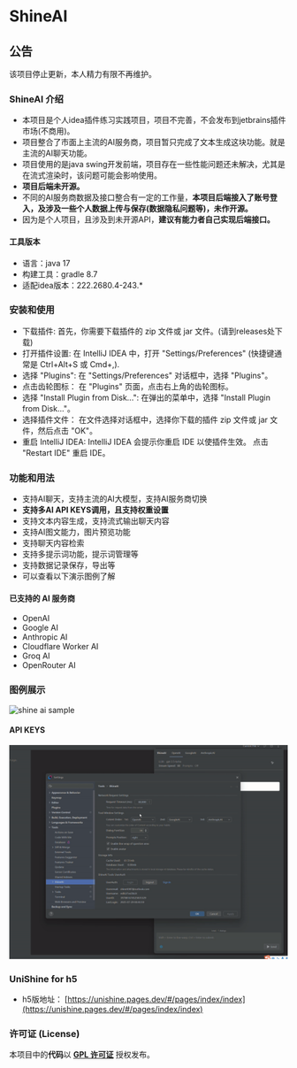 # ShineAI

## 公告
该项目停止更新，本人精力有限不再维护。

### ShineAI 介绍
- 本项目是个人idea插件练习实践项目，项目不完善，不会发布到jetbrains插件市场(不商用)。
- 项目整合了市面上主流的AI服务商，项目暂只完成了文本生成这块功能。就是主流的AI聊天功能。
- 项目使用的是java swing开发前端，项目存在一些性能问题还未解决，尤其是在流式渲染时，该问题可能会影响使用。
- <strong> 项目后端未开源。</strong>
- 不同的AI服务商数据及接口整合有一定的工作量，<strong>本项目后端接入了账号登入，及涉及一些个人数据上传与保存(数据隐私问题等)，未作开源。</strong>
- 因为是个人项目，且涉及到未开源API，<strong>建议有能力者自己实现后端接口。</strong>

#### 工具版本
- 语言：java 17
- 构建工具：gradle 8.7
- 适配idea版本：222.2680.4-243.*

### 安装和使用
+ 下载插件: 首先，你需要下载插件的 zip 文件或 jar 文件。(请到releases处下载)
+ 打开插件设置: 在 IntelliJ IDEA 中，打开 "Settings/Preferences" (快捷键通常是 Ctrl+Alt+S 或 Cmd+,).
+ 选择 "Plugins": 在 "Settings/Preferences" 对话框中，选择 "Plugins"。
+ 点击齿轮图标： 在 "Plugins" 页面，点击右上角的齿轮图标。
+ 选择 "Install Plugin from Disk...": 在弹出的菜单中，选择 "Install Plugin from Disk..."。
+ 选择插件文件： 在文件选择对话框中，选择你下载的插件 zip 文件或 jar 文件，然后点击 "OK"。
+ 重启 IntelliJ IDEA: IntelliJ IDEA 会提示你重启 IDE 以使插件生效。 点击 "Restart IDE" 重启 IDE。

### 功能和用法
+ 支持AI聊天，支持主流的AI大模型，支持AI服务商切换
+ <strong> 支持多AI API KEYS调用，且支持权重设置</strong>
+ 支持文本内容生成，支持流式输出聊天内容
+ 支持AI图文能力，图片预览功能
+ 支持聊天内容检索
+ 支持多提示词功能，提示词管理等
+ 支持数据记录保存，导出等
+ 可以查看以下演示图例了解

#### 已支持的 AI 服务商
+ OpenAI
+ Google AI
+ Anthropic AI
+ Cloudflare Worker AI
+ Groq AI
+ OpenRouter AI

### 图例展示
![shine ai sample](/shine_ai_sample.gif)

#### API KEYS
![shine ai sample2](/shine_ai_sample2.gif)

### UniShine for h5
- h5版地址： [https://unishine.pages.dev/#/pages/index/index](https://unishine.pages.dev/#/pages/index/index)

### 许可证 (License)
本项目中的**代码**以 [**GPL 许可证**](LICENSE) 授权发布。
